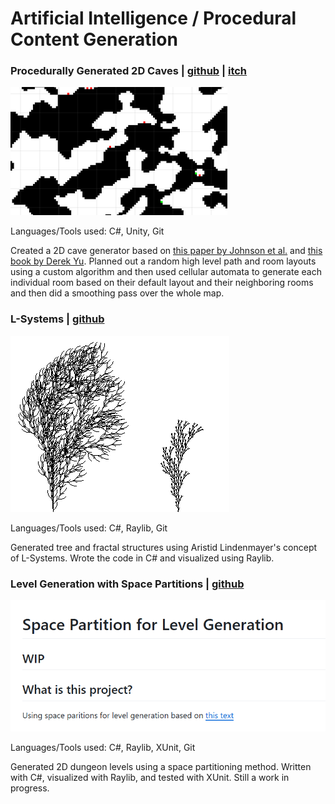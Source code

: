 # Artificial Intelligence / Procedural Content Generation

### Procedurally Generated 2D Caves | [github](https://github.com/ramjsandal/PCG) | [itch](https://shebloong.itch.io/random-caves)

![alt text](pcgCave.png)

Languages/Tools used: C#, Unity, Git

Created a 2D cave generator based on [this paper by Johnson et al.](https://dl.acm.org/doi/10.1145/1814256.1814266) and [this book by Derek Yu](https://www.amazon.com/Spelunky-Boss-Fight-Books-Derek/dp/1940535115). Planned out a random high level path and room layouts using a custom algorithm and then used cellular automata to generate each individual room based on their default layout and their neighboring rooms and then did a smoothing pass over the whole map. 

### L-Systems | [github](https://github.com/ramjsandal/L-Systems) 

![alt text](lSystems.png)

Languages/Tools used: C#, Raylib, Git

Generated tree and fractal structures using Aristid Lindenmayer's concept of L-Systems. Wrote the code in C# and visualized using Raylib.

### Level Generation with Space Partitions | [github](https://github.com/ramjsandal/SpacePartition) 

![alt text](spacePartition.png)

Languages/Tools used: C#, Raylib, XUnit, Git

Generated 2D dungeon levels using a space partitioning method. Written with C#, visualized with Raylib, and tested with XUnit. Still a work in progress.